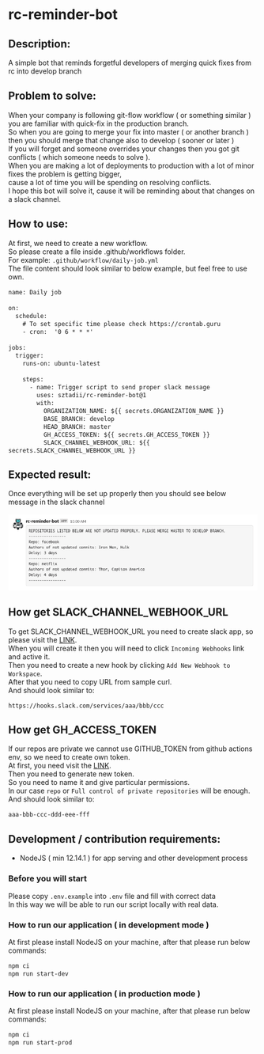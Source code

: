 # rc-reminder-bot

## Description:

A simple bot that reminds forgetful developers of merging quick fixes from rc into develop branch

## Problem to solve:

When your company is following git-flow workflow ( or something similar ) you are familiar with quick-fix in the production branch. <br />
So when you are going to merge your fix into master ( or another branch ) then you should merge that change also to develop ( sooner or later ) <br />
If you will forget and someone overrides your changes then you got git conflicts ( which someone needs to solve ). <br />
When you are making a lot of deployments to production with a lot of minor fixes the problem is getting bigger, <br />
cause a lot of time you will be spending on resolving conflicts. <br />
I hope this bot will solve it, cause it will be reminding about that changes on a slack channel.

## How to use:

At first, we need to create a new workflow. <br />
So please create a file inside .github/workflows folder. <br />
For example: `.github/workflow/daily-job.yml` <br />
The file content should look similar to below example, but feel free to use own.

```
name: Daily job

on:
  schedule:
    # To set specific time please check https://crontab.guru
    - cron:  '0 6 * * *'

jobs:
  trigger:
    runs-on: ubuntu-latest

    steps:
      - name: Trigger script to send proper slack message
        uses: sztadii/rc-reminder-bot@1
        with:
          ORGANIZATION_NAME: ${{ secrets.ORGANIZATION_NAME }}
          BASE_BRANCH: develop
          HEAD_BRANCH: master
          GH_ACCESS_TOKEN: ${{ secrets.GH_ACCESS_TOKEN }}
          SLACK_CHANNEL_WEBHOOK_URL: ${{ secrets.SLACK_CHANNEL_WEBHOOK_URL }}
```

## Expected result:

Once everything will be set up properly then you should see below message in the slack channel <br /> <br />
![Screenshot](slack-channel-screenshot.png)

## How get SLACK_CHANNEL_WEBHOOK_URL

To get SLACK_CHANNEL_WEBHOOK_URL you need to create slack app, so please visit the [LINK](https://api.slack.com/apps?new_app=1). <br/>
When you will create it then you will need to click `Incoming Webhooks` link and active it. <br/>
Then you need to create a new hook by clicking `Add New Webhook to Workspace`. <br/>
After that you need to copy URL from sample curl. <br />
And should look similar to:

```
https://hooks.slack.com/services/aaa/bbb/ccc
```

## How get GH_ACCESS_TOKEN

If our repos are private we cannot use GITHUB_TOKEN from github actions env, so we need to create own token. <br/>
At first, you need visit the [LINK](https://github.com/settings/tokens). <br/>
Then you need to generate new token. <br/>
So you need to name it and give particular permissions. <br/>
In our case `repo` or `Full control of private repositories` will be enough. <br />
And should look similar to:

```
aaa-bbb-ccc-ddd-eee-fff
```

## Development / contribution requirements:

- NodeJS ( min 12.14.1 ) for app serving and other development process

### Before you will start

Please copy `.env.example` into `.env` file and fill with correct data <br />
In this way we will be able to run our script locally with real data. <br />

### How to run our application ( in development mode )

At first please install NodeJS on your machine, after that please run below commands:

```
npm ci
npm run start-dev
```

### How to run our application ( in production mode )

At first please install NodeJS on your machine, after that please run below commands:

```
npm ci
npm run start-prod
```
